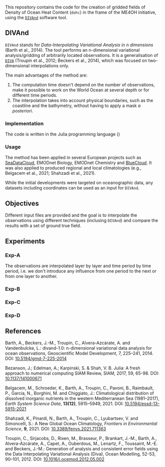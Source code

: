
This repository contains the code for the creation of gridded fields of Density of Ocean Heat Content (`dohc`) in the frame of the ME4OH initiative, using the [`DIVAnd`](https://github.com/gher-uliege/DIVAnd.jl/) software tool. 

## DIVAnd 

`DIVAnd` stands for _Data-Interpolating Variational Analysis in n dimensions_ (Barth et al., 2014). The tool performs an n-dimensional variational analysis/gridding of arbitrarily located observations. It is a generalisation of [`DIVA`](https://github.com/gher-uliege/DIVA) (Troupin et al., 2012; Beckers et al., 2014), which was focused on two-dimensional interpolations only.

The main advantages of the method are: 
1. The computation time doesn't depend on the number of observations, make it possible to work on the World Ocean at several depth or for different time periods.
2. The interpolation takes into account physical boundaries, such as the coastline and the bathymetry, without having to apply a mask _a posteriori_.

### Implementation

The code is written in the Julia programming language ()

### Usage

The method has been applied in several European projects such as [SeaDataCloud](https://www.seadatanet.org/), EMODnet Biology, EMODnet Chemistry and [BlueCloud](https://blue-cloud.org/). It was also applied to produced regional and local climatologies (e.g., Belgacem et al., 2021; Shahzadi et al., 2021). 

While the initial developments were targeted on oceanographic data, any datasets including coordinates can be used as an input for `DIVAnd`.

## Objectives

Different input files are provided and the goal is to interpolate the observations using different techniques (inclusing `DIVAnd`) and compare the results with a set of ground true field.

## Experiments 

### Exp-A

The observations are interpolated layer by layer and time period by time period, i.e. we don't introduce any influence from one period to the next or from one layer to another.

### Exp-B


### Exp-C


### Exp-D



## References

Barth, A., Beckers, J.-M., Troupin, C., Alvera-Azcárate, A. and Vandenbulcke, L.: divand-1.0: n-dimensional variational data analysis for ocean observations, Geoscientific Model Development, 7, 225–241, 2014.
DOI: [10.5194/gmd-7-225-2014](http://dx.doi.org/10.5194/gmd-7-225-2014) 

Bezanson, J.; Edelman, A.; Karpinski, S. & Shah, V. B. Julia: A fresh approach to numerical computing SIAM Review, SIAM, 2017, 59, 65-98.
DOI: [10.1137/141000671](http://dx.doi.org/10.1137/141000671)

Belgacem, M., Schroeder, K., Barth, A., Troupin, C., Pavoni, B., Raimbault, P., Garcia, N., Borghini, M. and Chiggiato, J.: Climatological distribution of dissolved inorganic nutrients in the western Mediterranean Sea (1981–2017), _Earth System Science Data_, __13(12)__, 5915–5949, 2021.
DOI: [10.5194/essd-13-5915-2021](http://dx.doi.org/10.5194/essd-13-5915-2021) 

Shahzadi, K., Pinardi, N., Barth, A., Troupin, C., Lyubartsev, V. and Simoncelli, S.: A New Global Ocean Climatology, _Frontiers in Environmental Science_, __9__, 2021.
DOI: [10.3389/fenvs.2021.711363](http://dx.doi.org/10.3389/fenvs.2021.711363) 

Troupin, C., Sirjacobs, D., Rixen, M., Brasseur, P., Brankart, J.-M., Barth, A., Alvera-Azcárate, A., Capet, A., Ouberdous, M., Lenartz, F., Toussaint, M.-E. and Beckers, J.-M.: Generation of analysis and consistent error fields using the Data Interpolating Variational Analysis (Diva), Ocean Modelling, 52-53, 90–101, 2012.
DOI: [10.1016/j.ocemod.2012.05.002](http://dx.doi.org/10.1016/j.ocemod.2012.05.002) 
